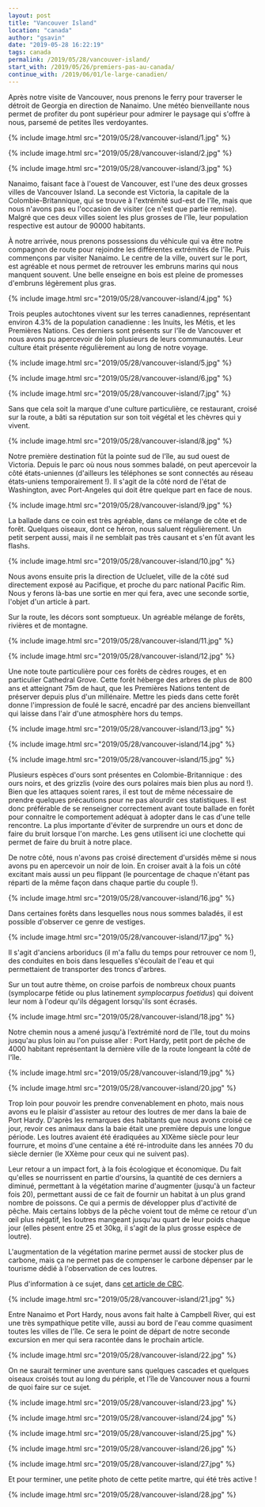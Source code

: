 ```yaml
---
layout: post
title: "Vancouver Island"
location: "canada"
author: "gsavin"
date: "2019-05-28 16:22:19"
tags: canada
permalink: /2019/05/28/vancouver-island/
start_with: /2019/05/26/premiers-pas-au-canada/
continue_with: /2019/06/01/le-large-canadien/
---
```

Après notre visite de Vancouver, nous prenons le ferry pour traverser le détroit de Georgia en direction de Nanaimo. Une météo bienveillante nous permet de profiter du pont supérieur pour admirer le paysage qui s'offre à nous, parsemé de petites îles verdoyantes.

{% include image.html src="2019/05/28/vancouver-island/1.jpg" %}

{% include image.html src="2019/05/28/vancouver-island/2.jpg" %}

{% include image.html src="2019/05/28/vancouver-island/3.jpg" %}

Nanaimo, faisant face à l'ouest de Vancouver, est l'une des deux grosses villes de Vancouver Island. La seconde est Victoria, la capitale de la Colombie-Britannique, qui se trouve à l'extrémité sud-est de l'île, mais que nous n'avons pas eu l'occasion de visiter (ce n'est que partie remise). Malgré que ces deux villes soient les plus grosses de l'île, leur population respective est autour de 90000 habitants.

À notre arrivée, nous prenons possessions du véhicule qui va être notre compagnon de route pour rejoindre les différentes extrémités de l'île. Puis commençons par visiter Nanaimo. Le centre de la ville, ouvert sur le port, est agréable et nous permet de retrouver les embruns marins qui nous manquent souvent. Une belle enseigne en bois est pleine de promesses d'embruns légèrement plus gras.<br>

{% include image.html src="2019/05/28/vancouver-island/4.jpg" %}

Trois peuples autochtones vivent sur les terres canadiennes, représentant environ 4.3% de la population canadienne : les Inuits, les Métis, et les Premières Nations. Ces derniers sont présents sur l'île de Vancouver et nous avons pu apercevoir de loin plusieurs de leurs communautés. Leur culture était présente régulièrement au long de notre voyage.

{% include image.html src="2019/05/28/vancouver-island/5.jpg" %}

{% include image.html src="2019/05/28/vancouver-island/6.jpg" %}

{% include image.html src="2019/05/28/vancouver-island/7.jpg" %}

Sans que cela soit la marque d'une culture particulière, ce restaurant, croisé sur la route, a bâti sa réputation sur son toit végétal et les chèvres qui y vivent.

{% include image.html src="2019/05/28/vancouver-island/8.jpg" %}

Notre première destination fût la pointe sud de l'île, au sud ouest de Victoria. Depuis le parc où nous nous sommes baladé, on peut apercevoir la côté états-uniennes (d'ailleurs les téléphones se sont connectés au réseau états-uniens temporairement !). Il s'agit de la côté nord de l'état de Washington, avec Port-Angeles qui doit être quelque part en face de nous.

{% include image.html src="2019/05/28/vancouver-island/9.jpg" %}

La ballade dans ce coin est très agréable, dans ce mélange de côte et de forêt. Quelques oiseaux, dont ce héron, nous saluent régulièrement. Un petit serpent aussi, mais il ne semblait pas très causant et s'en fût avant les flashs.

{% include image.html src="2019/05/28/vancouver-island/10.jpg" %}

Nous avons ensuite pris la direction de Ucluelet, ville de la côté sud directement exposé au Pacifique, et proche du parc national Pacific Rim. Nous y ferons là-bas une sortie en mer qui fera, avec une seconde sortie, l'objet d'un article à part.

Sur la route, les décors sont somptueux. Un agréable mélange de forêts, rivières et de montagne.

{% include image.html src="2019/05/28/vancouver-island/11.jpg" %}

{% include image.html src="2019/05/28/vancouver-island/12.jpg" %}

Une note toute particulière pour ces forêts de cèdres rouges, et en particulier Cathedral Grove. Cette forêt héberge des arbres de plus de 800 ans et atteignant 75m de haut, que les Premières Nations tentent de préserver depuis plus d'un millénaire. Mettre les pieds dans cette forêt donne l'impression de foulé le sacré, encadré par des anciens bienveillant qui laisse dans l'air d'une atmosphère hors du temps.

{% include image.html src="2019/05/28/vancouver-island/13.jpg" %}

{% include image.html src="2019/05/28/vancouver-island/14.jpg" %}

{% include image.html src="2019/05/28/vancouver-island/15.jpg" %}

Plusieurs espèces d'ours sont présentes en Colombie-Britannique : des ours noirs, et des grizzlis (voire des ours polaires mais bien plus au nord !). Bien que les attaques soient rares, il est tout de même nécessaire de prendre quelques précautions pour ne pas alourdir ces statistiques. Il est donc préférable de se renseigner correctement avant toute ballade en forêt pour connaitre le comportement adéquat à adopter dans le cas d'une telle rencontre. La plus importante d'éviter de surprendre un ours et donc de faire du bruit lorsque l'on marche. Les gens utilisent ici une clochette qui permet de faire du bruit à notre place.

De notre côté, nous n'avons pas croisé directement d'ursidés même si nous avons pu en apercevoir un noir de loin. En croiser avait à la fois un côté excitant mais aussi un peu flippant (le pourcentage de chaque n'étant pas réparti de la même façon dans chaque partie du couple !).

{% include image.html src="2019/05/28/vancouver-island/16.jpg" %}

Dans certaines forêts dans lesquelles nous nous sommes baladés, il est possible d'observer ce genre de vestiges.

{% include image.html src="2019/05/28/vancouver-island/17.jpg" %}

Il s'agit d'anciens arboriducs (il m'a fallu du temps pour retrouver ce nom !), des conduites en bois dans lesquelles s'écoulait de l'eau et qui permettaient de transporter des troncs d'arbres.

Sur un tout autre thème, on croise parfois de nombreux choux puants (symplocarpe fétide ou plus latinement <em>symplocarpus foetidus</em>) qui doivent leur nom à l'odeur qu'ils dégagent lorsqu'ils sont écrasés.

{% include image.html src="2019/05/28/vancouver-island/18.jpg" %}

Notre chemin nous a amené jusqu'à l’extrémité nord de l'île, tout du moins jusqu'au plus loin au l'on puisse aller : Port Hardy, petit port de pêche de 4000 habitant représentant la dernière ville de la route longeant la côté de l'île.

{% include image.html src="2019/05/28/vancouver-island/19.jpg" %}

{% include image.html src="2019/05/28/vancouver-island/20.jpg" %}

Trop loin pour pouvoir les prendre convenablement en photo, mais nous avons eu le plaisir d'assister au retour des loutres de mer dans la baie de Port Hardy. D'après les remarques des habitants que nous avons croisé ce jour, revoir ces animaux dans la baie était une première depuis une longue période. Les loutres avaient été éradiquées au XIXème siècle pour leur fourrure, et moins d'une centaine a été ré-introduite dans les années 70 du siècle dernier (le XXème pour ceux qui ne suivent pas).

Leur retour a un impact fort, à la fois écologique et économique. Du fait qu'elles se nourrissent en partie d'oursins, la quantité de ces derniers a diminué, permettant à la végétation marine d'augmenter (jusqu'à un facteur fois 20), permettant aussi de ce fait de fournir un habitat à un plus grand nombre de poissons. Ce qui a permis de développer plus d'activité de pêche. Mais certains lobbys de la pêche voient tout de même ce retour d'un œil plus négatif, les loutres mangeant jusqu'au quart de leur poids chaque jour (elles pèsent entre 25 et 30kg, il s'agit de la plus grosse espèce de loutre).

L'augmentation de la végétation marine permet aussi de stocker plus de carbone, mais ça ne permet pas de compenser le carbone dépenser par le tourisme dédié à l'observation de ces loutres.

Plus d'information à ce sujet, dans [cet article de CBC](https://www.cbc.ca/news/technology/sea-otter-study-1.5608282).

{% include image.html src="2019/05/28/vancouver-island/21.jpg" %}

Entre Nanaimo et Port Hardy, nous avons fait halte à Campbell River, qui est une très sympathique petite ville, aussi au bord de l'eau comme quasiment toutes les villes de l'île. Ce sera le point de départ de notre seconde excursion en mer qui sera racontée dans le prochain article.

{% include image.html src="2019/05/28/vancouver-island/22.jpg" %}

On ne saurait terminer une aventure sans quelques cascades et quelques oiseaux croisés tout au long du périple, et l'île de Vancouver nous a fourni de quoi faire sur ce sujet.

{% include image.html src="2019/05/28/vancouver-island/23.jpg" %}

{% include image.html src="2019/05/28/vancouver-island/24.jpg" %}

{% include image.html src="2019/05/28/vancouver-island/25.jpg" %}

{% include image.html src="2019/05/28/vancouver-island/26.jpg" %}

{% include image.html src="2019/05/28/vancouver-island/27.jpg" %}

Et pour terminer, une petite photo de cette petite martre, qui été très active !

{% include image.html src="2019/05/28/vancouver-island/28.jpg" %}
